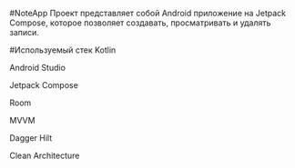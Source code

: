 #NoteApp
Проект представляет собой Android приложение на Jetpack Compose, которое позволяет создавать, просматривать и удалять записи.

#Используемый стек
Kotlin

Android Studio

Jetpack Compose

Room

MVVM

Dagger Hilt 

Clean Architecture
